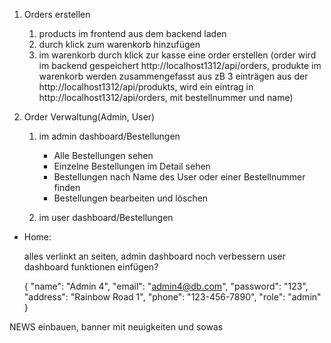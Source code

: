 1. Orders erstellen

    1. products im frontend aus dem backend laden
    2. durch klick zum warenkorb hinzufügen
    3. im warenkorb durch klick zur kasse eine order erstellen
        (order wird im backend gespeichert http://localhost1312/api/orders, produkte im warenkorb werden zusammengefasst aus zB 3 einträgen aus der http://localhost1312/api/produkts, wird ein eintrag in http://localhost1312/api/orders, mit bestellnummer und name)

2. Order Verwaltung(Admin, User)

    1. im admin dashboard/Bestellungen
        - Alle Bestellungen sehen
        - Einzelne Bestellungen im Detail sehen
        - Bestellungen nach Name des User oder einer Bestellnummer finden
        - Bestellungen bearbeiten und löschen
    
    2. im user dashboard/Bestellungen





- Home: 
    

    alles verlinkt an seiten,
    admin dashboard noch verbessern
    user dashboard funktionen einfügen?


    {
  "name": "Admin 4",
  "email": "admin4@db.com",
  "password": "123",
  "address": "Rainbow Road 1",
  "phone": "123-456-7890",
  "role": "admin"
}



NEWS einbauen, banner mit neuigkeiten und sowas
